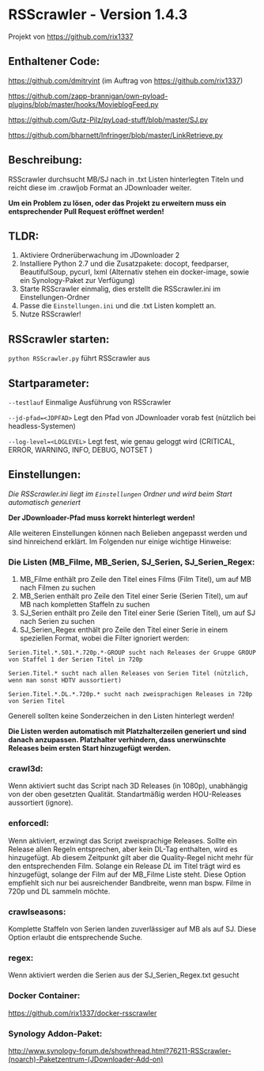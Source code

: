 #  RSScrawler - Version 1.4.3
Projekt von https://github.com/rix1337

## Enthaltener Code:
https://github.com/dmitryint (im Auftrag von https://github.com/rix1337)

https://github.com/zapp-brannigan/own-pyload-plugins/blob/master/hooks/MovieblogFeed.py

https://github.com/Gutz-Pilz/pyLoad-stuff/blob/master/SJ.py

https://github.com/bharnett/Infringer/blob/master/LinkRetrieve.py

## Beschreibung:

RSScrawler durchsucht MB/SJ nach in .txt Listen hinterlegten Titeln und reicht diese im .crawljob Format an JDownloader weiter.

**Um ein Problem zu lösen, oder das Projekt zu erweitern muss ein entsprechender Pull Request eröffnet werden!**

## TLDR:

1. Aktiviere Ordnerüberwachung im JDownloader 2
2. Installiere Python 2.7 und die Zusatzpakete: docopt, feedparser, BeautifulSoup, pycurl, lxml (Alternativ stehen ein docker-image, sowie ein Synology-Paket zur Verfügung)
3. Starte RSScrawler einmalig, dies erstellt die RSScrawler.ini im Einstellungen-Ordner
4. Passe die ```Einstellungen.ini``` und die .txt Listen komplett an.
5. Nutze RSScrawler!

## RSScrawler starten:

```python RSScrawler.py``` führt RSScrawler aus

## Startparameter:

  ```--testlauf```                  Einmalige Ausführung von RSScrawler
  
  ```--jd-pfad=<JDPFAD>```        Legt den Pfad von JDownloader vorab fest (nützlich bei headless-Systemen)

  ```--log-level=<LOGLEVEL>```    Legt fest, wie genau geloggt wird (CRITICAL, ERROR, WARNING, INFO, DEBUG, NOTSET )

## Einstellungen:
*Die RSScrawler.ini liegt im ```Einstellungen``` Ordner und wird beim Start automatisch generiert*

**Der JDownloader-Pfad muss korrekt hinterlegt werden!**

Alle weiteren Einstellungen können nach Belieben angepasst werden und sind hinreichend erklärt. Im Folgenden nur einige wichtige Hinweise:

### Die Listen (MB_Filme, MB_Serien, SJ_Serien, SJ_Serien_Regex:

1. MB_Filme enthält pro Zeile den Titel eines Films (Film Titel), um auf MB nach Filmen zu suchen
2. MB_Serien enthält pro Zeile den Titel einer Serie (Serien Titel), um auf MB nach kompletten Staffeln zu suchen
3. SJ_Serien enthält pro Zeile den Titel einer Serie (Serien Titel), um auf SJ nach Serien zu suchen
4. SJ_Serien_Regex enthält pro Zeile den Titel einer Serie in einem speziellen Format, wobei die Filter ignoriert werden:

```
Serien.Titel.*.S01.*.720p.*-GROUP sucht nach Releases der Gruppe GROUP von Staffel 1 der Serien Titel in 720p 

Serien.Titel.* sucht nach allen Releases von Serien Titel (nützlich, wenn man sonst HDTV aussortiert)

Serien.Titel.*.DL.*.720p.* sucht nach zweisprachigen Releases in 720p von Serien Titel
```

Generell sollten keine Sonderzeichen in den Listen hinterlegt werden!

**Die Listen werden automatisch mit Platzhalterzeilen generiert und sind danach anzupassen. Platzhalter verhindern, dass unerwünschte Releases beim ersten Start hinzugefügt werden.**

### crawl3d:

Wenn aktiviert sucht das Script nach 3D Releases (in 1080p), unabhängig von der oben gesetzten Qualität. Standartmäßig werden HOU-Releases aussortiert (ignore).

### enforcedl:

Wenn aktiviert, erzwingt das Script zweisprachige Releases. Sollte ein Release allen Regeln entsprechen, aber kein DL-Tag enthalten, wird es hinzugefügt.
Ab diesem Zeitpunkt gilt aber die Quality-Regel nicht mehr für den entsprechenden Film. Solange ein Release *DL* im Titel trägt wird es hinzugefügt,
solange der Film auf der MB_Filme Liste steht. Diese Option empfiehlt sich nur bei ausreichender Bandbreite, wenn man bspw. Filme in 720p und DL sammeln möchte.

### crawlseasons:

Komplette Staffeln von Serien landen zuverlässiger auf MB als auf SJ. Diese Option erlaubt die entsprechende Suche.

### regex:

Wenn aktiviert werden die Serien aus der SJ_Serien_Regex.txt gesucht

### Docker Container:
https://github.com/rix1337/docker-rsscrawler

### Synology Addon-Paket:
http://www.synology-forum.de/showthread.html?76211-RSScrawler-(noarch)-Paketzentrum-(JDownloader-Add-on)
